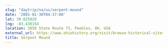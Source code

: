 ```yaml
---
slug: "daytrip/na/us/serpent-mound"
date: '2001-01-30T04:37:00'
lat: 39.025829
lng: -83.430154
location: 3850 State Route 73, Peebles, OH, USA
external_url: https://www.ohiohistory.org/visit/browse-historical-sites/serpent-mound/
title: Serpent Mound
---
```



